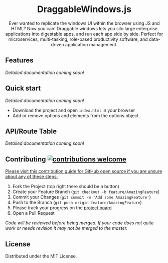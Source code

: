 <div align="center">
  <h1>DraggableWindows.js</h1>
</div>

<p align="center">
  Ever wanted to replicate the windows UI within the browser using JS and HTML? 
  Now you can! Draggable windows lets you silo large enterprise applications into digestable apps, and run each app side by side.
  Perfect for microservices, multi-tasking, role-based productivity software, and data-driven application management.
</p>

## Features

  *Detailed documentation coming soon!*

## Quick start

  *Detailed documentation coming soon!*
 - Download the project and open `index.html` in your browser
 - Add or remove options and elements from the options object. 

## API/Route Table

  *Detailed documentation coming soon!*


## Contributing [![contributions welcome](https://img.shields.io/badge/contributions-welcome-brightgreen.svg?style=flat)](https://github.com/inessadl/readme/issues)

[Please visit this contribution guide for GitHub open source if you are unsure about any of these steps:](https://gist.github.com/Chaser324/ce0505fbed06b947d962)

1. Fork the Project (top right there should be a button)
4. Create your Feature Branch (`git checkout -b feature/AmazingFeature`)
5. Commit your Changes (`git commit -m 'Add some AmazingFeature'`)
6. Push to the Branch (`git push origin feature/AmazingFeature`)
7. Please track your progress on the [project board](https://github.com/ctrachte/Datepicker.js/projects/1)
8. Open a Pull Request 

*Code will be reviewed before being merged. If your code does not quite work or needs revision it may not be merged to the master.*

<!-- LICENSE -->
## License

Distributed under the MIT License. 

